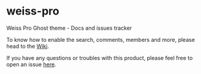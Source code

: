 # weiss-pro
Weiss Pro Ghost theme - Docs and issues tracker

To know how to enable the search, comments, members and more, please head to the [Wiki](https://github.com/eddiesigner/weiss-pro/wiki).

If you have any questions or troubles with this product, please feel free to open an issue [here](https://github.com/eddiesigner/weiss-pro/issues).
